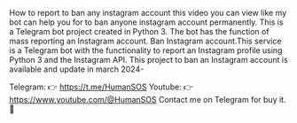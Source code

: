 How to report to ban any instagram account this video you can view like my bot can help you for to ban anyone instagram account permanently.
This is a Telegram bot project created in Python 3. The bot has the function of mass reporting an Instagram account. Ban Instagram account.This service is a Telegram bot with the functionality to report an Instagram profile using Python 3 and the Instagram API. This project to ban an Instagram account is available and update in march 2024-

Telegram: 👉 https://t.me/HumanSOS
Youtube: 👉 https://www.youtube.com/@HumanSOS
Contact me on Telegram for buy it. 🛒​
